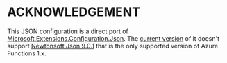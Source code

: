 # ACKNOWLEDGEMENT #

This JSON configuration is a direct port of [Microsoft.Extensions.Configuration.Json](https://github.com/aspnet/Extensions/tree/master/src/Configuration/Config.Json). The [current version](https://www.nuget.org/packages/Microsoft.Extensions.Configuration.Json/2.1.1) of it doesn't support [Newtonsoft.Json 9.0.1](https://www.nuget.org/packages/Newtonsoft.Json/9.0.1) that is the only supported version of Azure Functions 1.x.
